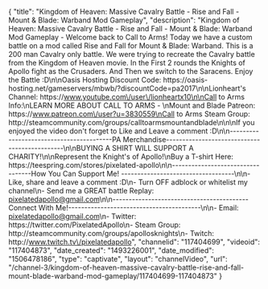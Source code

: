 {
    "title": "Kingdom of Heaven: Massive Cavalry Battle - Rise and Fall - Mount & Blade: Warband Mod Gameplay",
    "description": "Kingdom of Heaven: Massive Cavalry Battle - Rise and Fall - Mount & Blade: Warband Mod Gameplay - Welcome back to Call to Arms!  Today we have a custom battle on a mod called Rise and Fall for Mount & Blade: Warband.  This is a 200 man Cavalry only battle.  We were trying to recreate the Cavalry battle from the Kingdom of Heaven movie.  In the First 2 rounds the Knights of Apollo fight as the Crusaders.  And Then we switch to the Saracens.  Enjoy the Battle :D\n\nOasis Hosting Discount Code: https:\/\/oasis-hosting.net\/gameservers\/mbwb\/?discountCode=pa2017\n\nLionheart's Channel: https:\/\/www.youtube.com\/user\/lionheartx10\n\nCall to Arms Info:\nLEARN MORE ABOUT CALL TO ARMS - \nMount and Blade Patreon: https:\/\/www.patreon.com\/user?u=3830559\nCall to Arms Steam Group: http:\/\/steamcommunity.com\/groups\/calltoarmsmountandblade\n\n\nIf you enjoyed the video don't forget to Like and Leave a comment :D\n\n-----------------------------------------PA Merchandise----------------------------------------------\n\nBUYING A SHIRT WILL SUPPORT A CHARITY!\n\nRepresent the Knight's of Apollo!\nBuy a T-shirt Here: https:\/\/teespring.com\/stores\/pixelated-apollo\n\n----------------------------------How You Can Support Me! -----------------------------------\n\n- Like, share and leave a comment :D\n- Turn OFF adblock or whitelist my channel\n- Send me a GREAT battle Replay: pixelatedapollo@gmail.com\n\n------------------------------------------Connect With Me!-----------------------------------------\n\n- Email: pixelatedapollo@gmail.com\n- Twitter: https:\/\/twitter.com\/PixelatedApollo\n- Steam Group:  http:\/\/steamcommunity.com\/groups\/apollosknights\n- Twitch: http:\/\/www.twitch.tv\/pixelatedapollo",
    "channelid": "117404699",
    "videoid": "117404873",
    "date_created": "1493226001",
    "date_modified": "1506478186",
    "type": "captivate",
    "layout": "channelVideo",
    "url": "\/channel-3\/kingdom-of-heaven-massive-cavalry-battle-rise-and-fall-mount-blade-warband-mod-gameplay\/117404699-117404873"
}